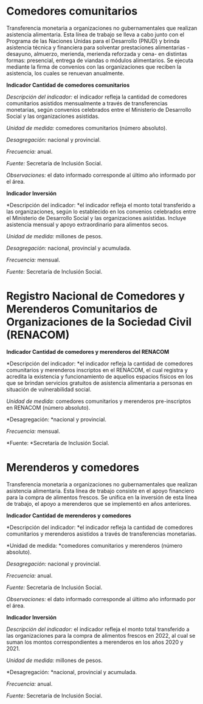 # **Comedores comunitarios**


Transferencia monetaria a organizaciones no gubernamentales que realizan asistencia alimentaria. Esta línea de trabajo se lleva a cabo junto con el Programa de las Naciones Unidas para el Desarrollo (PNUD) y brinda asistencia técnica y financiera para solventar prestaciones alimentarias -desayuno, almuerzo, merienda, merienda reforzada y cena- en distintas formas: presencial, entrega de viandas o módulos alimentarios. Se ejecuta mediante la firma de convenios con las organizaciones que reciben la asistencia, los cuales se renuevan anualmente.


**Indicador Cantidad de comedores comunitarios**


*Descripción del indicador:* el indicador refleja la cantidad de comedores comunitarios asistidos mensualmente a través de transferencias monetarias, según convenios celebrados entre el Ministerio de Desarrollo Social y las organizaciones asistidas.

*Unidad de medida:* comedores comunitarios (número absoluto).

*Desagregación:* nacional y provincial.

*Frecuencia:* anual.

*Fuente:* Secretaría de Inclusión Social.

*Observaciones:* el dato informado corresponde al último año informado por el área.


**Indicador Inversión**

*Descripción del indicador: *el indicador refleja el monto total transferido a las organizaciones, según lo establecido en los convenios celebrados entre el Ministerio de Desarrollo Social y las organizaciones asistidas. Incluye asistencia mensual y apoyo extraordinario para alimentos secos.

*Unidad de medida:* millones de pesos.

*Desagregación:* nacional, provincial y acumulada.

*Frecuencia:* mensual.

*Fuente:* Secretaría de Inclusión Social.






# **Registro Nacional de Comedores y Merenderos Comunitarios de Organizaciones de la Sociedad Civil (RENACOM)**


**Indicador Cantidad de comedores y merenderos del RENACOM**

*Descripción del indicador: *el indicador refleja la cantidad de comedores comunitarios y merenderos inscriptos en el RENACOM, el cual registra y acredita la existencia y funcionamiento de aquellos espacios físicos en los que se brindan servicios gratuitos de asistencia alimentaria a personas en situación de vulnerabilidad social.

*Unidad de medida:* comedores comunitarios y merenderos pre-inscriptos en RENACOM (número absoluto).

*Desagregación: *nacional y provincial.

*Frecuencia:* mensual.

*Fuente: *Secretaría de Inclusión Social.






# **Merenderos y comedores**

Transferencia monetaria a organizaciones no gubernamentales que realizan asistencia alimentaria. Esta línea de trabajo consiste en  el apoyo financiero para la compra de alimentos frescos. Se unifica en la inversión de esta línea de trabajo, el apoyo a merenderos que se implementó en años anteriores.


**Indicador Cantidad de merenderos y comedores**

*Descripción del indicador: *el indicador refleja la cantidad de comedores comunitarios y merenderos asistidos a través de transferencias monetarias.

*Unidad de medida: *comedores comunitarios y merenderos (número absoluto).

*Desagregación:* nacional y provincial.

*Frecuencia:* anual.

*Fuente:* Secretaría de Inclusión Social.

*Observaciones:* el dato informado corresponde al último año informado por el área.

**Indicador Inversión**

*Descripción del indicador:* el indicador refleja el monto total transferido a las organizaciones para la compra de alimentos frescos en 2022, al cual se suman los montos correspondientes a merenderos en los años 2020 y 2021.

*Unidad de medida:* millones de pesos.

*Desagregación: *nacional, provincial y acumulada.

*Frecuencia:* anual.

*Fuente:* Secretaría de Inclusión Social.



